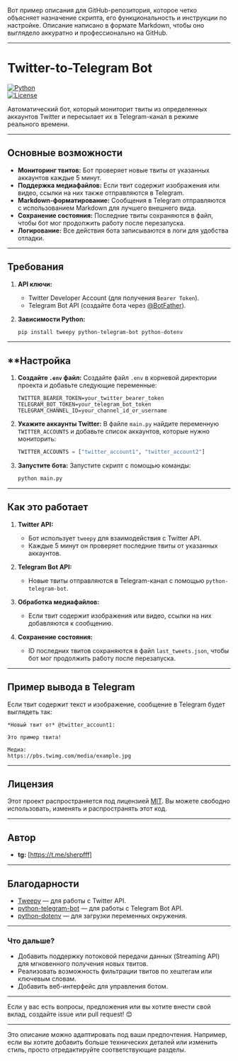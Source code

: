 Вот пример описания для GitHub-репозитория, которое четко объясняет назначение скрипта, его функциональность и инструкции по настройке. Описание написано в формате Markdown, чтобы оно выглядело аккуратно и профессионально на GitHub.

---

# Twitter-to-Telegram Bot

[![Python](https://img.shields.io/badge/Python-3.8%2B-blue)](https://www.python.org/)  
[![License](https://img.shields.io/badge/License-MIT-green)](LICENSE)

Автоматический бот, который мониторит твиты из определенных аккаунтов Twitter и пересылает их в Telegram-канал в режиме реального времени.

---

## **Основные возможности**

- **Мониторинг твитов:** Бот проверяет новые твиты от указанных аккаунтов каждые 5 минут.
- **Поддержка медиафайлов:** Если твит содержит изображения или видео, ссылки на них также отправляются в Telegram.
- **Markdown-форматирование:** Сообщения в Telegram отправляются с использованием Markdown для лучшего внешнего вида.
- **Сохранение состояния:** Последние твиты сохраняются в файл, чтобы бот мог продолжить работу после перезапуска.
- **Логирование:** Все действия бота записываются в логи для удобства отладки.

---

## **Требования**

1. **API ключи:**
   - Twitter Developer Account (для получения `Bearer Token`).
   - Telegram Bot API (создайте бота через [@BotFather](https://t.me/BotFather)).

2. **Зависимости Python:**
   ```bash
   pip install tweepy python-telegram-bot python-dotenv
   ```

---

## **Настройка

1. **Создайте `.env` файл:**
   Создайте файл `.env` в корневой директории проекта и добавьте следующие переменные:
   ```env
   TWITTER_BEARER_TOKEN=your_twitter_bearer_token
   TELEGRAM_BOT_TOKEN=your_telegram_bot_token
   TELEGRAM_CHANNEL_ID=your_channel_id_or_username
   ```

2. **Укажите аккаунты Twitter:**
   В файле `main.py` найдите переменную `TWITTER_ACCOUNTS` и добавьте список аккаунтов, которые нужно мониторить:
   ```python
   TWITTER_ACCOUNTS = ["twitter_account1", "twitter_account2"]
   ```

3. **Запустите бота:**
   Запустите скрипт с помощью команды:
   ```bash
   python main.py
   ```

---

## **Как это работает**

1. **Twitter API:**
   - Бот использует `tweepy` для взаимодействия с Twitter API.
   - Каждые 5 минут он проверяет последние твиты от указанных аккаунтов.

2. **Telegram Bot API:**
   - Новые твиты отправляются в Telegram-канал с помощью `python-telegram-bot`.

3. **Обработка медиафайлов:**
   - Если твит содержит изображения или видео, ссылки на них добавляются к сообщению.

4. **Сохранение состояния:**
   - ID последних твитов сохраняются в файл `last_tweets.json`, чтобы бот мог продолжить работу после перезапуска.

---

## **Пример вывода в Telegram**

Если твит содержит текст и изображение, сообщение в Telegram будет выглядеть так:

```
*Новый твит от* @twitter_account1:

Это пример твита!

Медиа:
https://pbs.twimg.com/media/example.jpg
```

---

## **Лицензия**

Этот проект распространяется под лицензией [MIT](LICENSE). Вы можете свободно использовать, изменять и распространять этот код.

---

## **Автор**

- **tg:** [https://t.me/sherpfff]

---

## **Благодарности**

- [Tweepy](https://www.tweepy.org/) — для работы с Twitter API.
- [python-telegram-bot](https://python-telegram-bot.org/) — для работы с Telegram Bot API.
- [python-dotenv](https://pypi.org/project/python-dotenv/) — для загрузки переменных окружения.

---

### **Что дальше?**

- Добавить поддержку потоковой передачи данных (Streaming API) для мгновенного получения новых твитов.
- Реализовать возможность фильтрации твитов по хештегам или ключевым словам.
- Добавить веб-интерфейс для управления ботом.

---

Если у вас есть вопросы, предложения или вы хотите внести свой вклад, создайте issue или pull request! 😊

---

Это описание можно адаптировать под ваши предпочтения. Например, если вы хотите добавить больше технических деталей или изменить стиль, просто отредактируйте соответствующие разделы.
